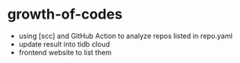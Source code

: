 # growth-of-codes

- using [scc] and GitHub Action to analyze repos listed in repo.yaml
- update result into tidb cloud
- frontend website to list them
